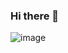 ### Hi there 👋
![image](https://github.com/Milalex19/Milalex19/assets/128637462/7c73a3a0-e8e8-4d00-ac60-c450077ae1b7)

 










<!--
**Milalex19/Milalex19** is a ✨ _special_ ✨ repository because its `README.md` (this file) appears on your GitHub profile.

Here are some ideas to get you started:

- 🔭 I’m currently working on ...
- 🌱 I’m currently learning ...
- 👯 I’m looking to collaborate on ...
- 🤔 I’m looking for help with ...
- 💬 Ask me about ...
- 📫 How to reach me: ...
- 😄 Pronouns: ...
- ⚡ Fun fact: ...
-->
